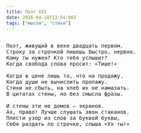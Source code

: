 ```yaml
---
title: Поэт XXI
date: 2016-04-18T13:54:00Z
tags: ["мысли", "стихи"]
---
```


<pre>

Поэт, живущий в веке двадцать первом.
Строку за строчкой пишешь быстро, нервно.
Кому ты нужен? Кто тебя услышит?
Когда свобода слова просит: «Тише!»

Когда в цене лишь то, что на продажу.
Когда души не вычислить пропажу.
Стихи не сбыть, на хлеб их не намазать.
В цитатах стены, но без смысла фразы.

И стены эти не домов – экранов.
Ах, право! Лучше слушать звон стаканов.
Плести узор из слов за буквой буквы,
Себя раздать по строчке, слыша «Ух ты!»

</pre>